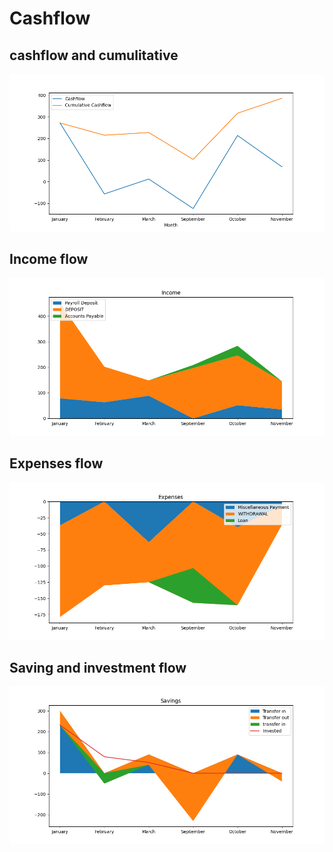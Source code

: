 # Cashflow

## cashflow and cumulitative 
<img src="../assets/cashflow/Figure_1.png">

## Income flow
<img src="../assets/cashflow/Figure_2.png">

## Expenses flow
<img src="../assets/cashflow/Figure_3.png">

## Saving and investment flow
<img src="../assets/cashflow/Figure_4.png">

